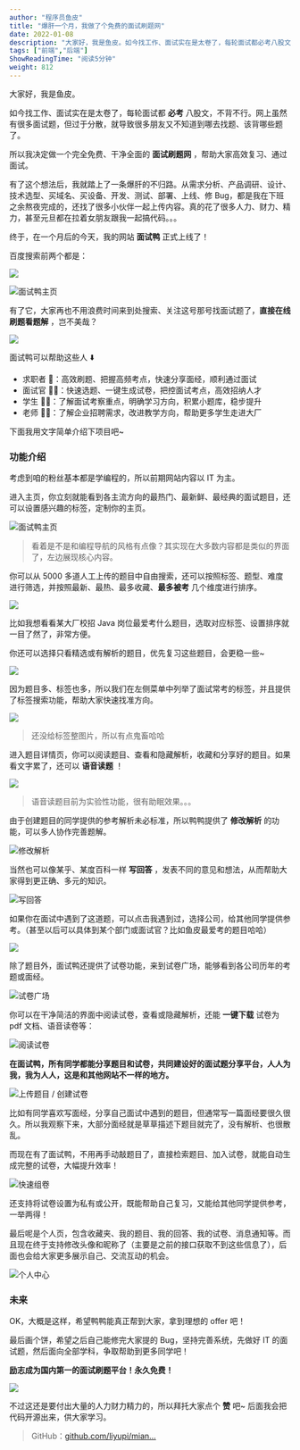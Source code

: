 ```yaml
---
author: "程序员鱼皮"
title: "爆肝一个月，我做了个免费的面试刷题网"
date: 2022-01-08
description: "大家好，我是鱼皮。如今找工作、面试实在是太卷了，每轮面试都必考八股文，不背不行。网上虽然有很多面试题，但过于分散，就导致很多朋友又不知道到哪去找题、该背哪些题了。所以我决定做一个完全免费、干净"
tags: ["前端","后端"]
ShowReadingTime: "阅读5分钟"
weight: 812
---
```

大家好，我是鱼皮。

如今找工作、面试实在是太卷了，每轮面试都 **必考** 八股文，不背不行。网上虽然有很多面试题，但过于分散，就导致很多朋友又不知道到哪去找题、该背哪些题了。

所以我决定做一个完全免费、干净全面的 **面试刷题网** ，帮助大家高效复习、通过面试。

有了这个想法后，我就踏上了一条爆肝的不归路。从需求分析、产品调研、设计、技术选型、买域名、买设备、开发、测试、部署、上线、修 Bug，都是我在下班之余熬夜完成的，还找了很多小伙伴一起上传内容。真的花了很多人力、财力、精力，甚至元旦都在拉着女朋友跟我一起搞代码。。。

终于，在一个月后的今天，我的网站 **面试鸭** 正式上线了！

百度搜索前两个都是：

![](https://p6-juejin.byteimg.com/tos-cn-i-k3u1fbpfcp/2d9095a18d964c01825c614f6e32f66c~tplv-k3u1fbpfcp-zoom-in-crop-mark:1512:0:0:0.awebp?)

![面试鸭主页](https://p3-juejin.byteimg.com/tos-cn-i-k3u1fbpfcp/26ab3ffd95af403e957ea0e923011ac3~tplv-k3u1fbpfcp-zoom-in-crop-mark:1512:0:0:0.awebp)

有了它，大家再也不用浪费时间来到处搜索、关注这号那号找面试题了，**直接在线刷题看题解** ，岂不美哉？

![](https://p3-juejin.byteimg.com/tos-cn-i-k3u1fbpfcp/ef98bc1753434b8aa764eda90b7a4d50~tplv-k3u1fbpfcp-zoom-in-crop-mark:1512:0:0:0.awebp)

面试鸭可以帮助这些人 ⬇️

*   求职者 👨：高效刷题、把握高频考点，快速分享面经，顺利通过面试
*   面试官 🧓🏻：快速选题、一键生成试卷，把控面试考点，高效招纳人才
*   学生 👨‍🎓：了解面试考察重点，明确学习方向，积累小题库，稳步提升
*   老师 👩‍🏫：了解企业招聘需求，改进教学方向，帮助更多学生走进大厂

下面我用文字简单介绍下项目吧~

### 功能介绍

考虑到咱的粉丝基本都是学编程的，所以前期网站内容以 IT 为主。

进入主页，你立刻就能看到各主流方向的最热门、最新鲜、最经典的面试题目，还可以设置感兴趣的标签，定制你的主页。

![面试鸭主页](https://p3-juejin.byteimg.com/tos-cn-i-k3u1fbpfcp/76704844f72542699c781964cd2693d2~tplv-k3u1fbpfcp-zoom-in-crop-mark:1512:0:0:0.awebp)

> 看着是不是和编程导航的风格有点像？其实现在大多数内容都是类似的界面了，左边展现核心内容。

你可以从 5000 多道人工上传的题目中自由搜索，还可以按照标签、题型、难度进行筛选，并按照最新、最热、最多收藏、**最多被考** 几个维度进行排序。

![](https://p3-juejin.byteimg.com/tos-cn-i-k3u1fbpfcp/a0d9ca95641f4e0db6814c499b350b94~tplv-k3u1fbpfcp-zoom-in-crop-mark:1512:0:0:0.awebp)

比如我想看看某大厂校招 Java 岗位最爱考什么题目，选取对应标签、设置排序就一目了然了，非常方便。

你还可以选择只看精选或有解析的题目，优先复习这些题目，会更稳一些~

![](https://p3-juejin.byteimg.com/tos-cn-i-k3u1fbpfcp/b28875da0d2242f1bd402ba2d40ccbfb~tplv-k3u1fbpfcp-zoom-in-crop-mark:1512:0:0:0.awebp)

因为题目多、标签也多，所以我们在左侧菜单中列举了面试常考的标签，并且提供了标签搜索功能，帮助大家快速找准方向。

![](https://p3-juejin.byteimg.com/tos-cn-i-k3u1fbpfcp/bdcfcdcb571c4664ac30b36f15b5349b~tplv-k3u1fbpfcp-zoom-in-crop-mark:1512:0:0:0.awebp)

> 还没给标签整图片，所以有点鬼畜哈哈

进入题目详情页，你可以阅读题目、查看和隐藏解析，收藏和分享好的题目。如果看文字累了，还可以 **语音读题** ！

![](https://p3-juejin.byteimg.com/tos-cn-i-k3u1fbpfcp/acd48076ff4a4a61912dd3856131a28e~tplv-k3u1fbpfcp-zoom-in-crop-mark:1512:0:0:0.awebp)

> 语音读题目前为实验性功能，很有助眠效果。。。

由于创建题目的同学提供的参考解析未必标准，所以鸭鸭提供了 **修改解析** 的功能，可以多人协作完善题解。

![修改解析](https://p3-juejin.byteimg.com/tos-cn-i-k3u1fbpfcp/12ff14f9c2ef4a96ad1c7beb2df75812~tplv-k3u1fbpfcp-zoom-in-crop-mark:1512:0:0:0.awebp)

当然也可以像某乎、某度百科一样 **写回答** ，发表不同的意见和想法，从而帮助大家得到更正确、多元的知识。

![写回答](https://p3-juejin.byteimg.com/tos-cn-i-k3u1fbpfcp/f0fc762cd325421b80470d290415c466~tplv-k3u1fbpfcp-zoom-in-crop-mark:1512:0:0:0.awebp)

如果你在面试中遇到了这道题，可以点击我遇到过，选择公司，给其他同学提供参考。（甚至以后可以具体到某个部门或面试官？比如鱼皮最爱考的题目哈哈）

![](https://p3-juejin.byteimg.com/tos-cn-i-k3u1fbpfcp/edfa07e2dc8f4220941a86d3fcf3a15a~tplv-k3u1fbpfcp-zoom-in-crop-mark:1512:0:0:0.awebp)

除了题目外，面试鸭还提供了试卷功能，来到试卷广场，能够看到各公司历年的考题或面经。

![试卷广场](https://p3-juejin.byteimg.com/tos-cn-i-k3u1fbpfcp/75441e2a19ec4557832ea01f3de10825~tplv-k3u1fbpfcp-zoom-in-crop-mark:1512:0:0:0.awebp)

你可以在干净简洁的界面中阅读试卷，查看或隐藏解析，还能 **一键下载** 试卷为 pdf 文档、语音读卷等：

![阅读试卷](https://p3-juejin.byteimg.com/tos-cn-i-k3u1fbpfcp/0f627fc2a04e4916ab099f5252916f54~tplv-k3u1fbpfcp-zoom-in-crop-mark:1512:0:0:0.awebp)

**在面试鸭，所有同学都能分享题目和试卷，共同建设好的面试题分享平台，人人为我，我为人人，这是和其他网站不一样的地方。**

![上传题目 / 创建试卷](https://p3-juejin.byteimg.com/tos-cn-i-k3u1fbpfcp/f38398e31f6b4cddbc47cb1d5afd90db~tplv-k3u1fbpfcp-zoom-in-crop-mark:1512:0:0:0.awebp)

比如有同学喜欢写面经，分享自己面试中遇到的题目，但通常写一篇面经要很久很久。所以我观察下来，大部分面经就是草草描述下题目就完了，没有解析、也很散乱。

而现在有了面试鸭，不用再手动敲题目了，直接检索题目、加入试卷，就能自动生成完整的试卷，大幅提升效率！

![快速组卷](https://p3-juejin.byteimg.com/tos-cn-i-k3u1fbpfcp/da359f5455734b3f9cbe8a94d1bd9ed8~tplv-k3u1fbpfcp-zoom-in-crop-mark:1512:0:0:0.awebp)

还支持将试卷设置为私有或公开，既能帮助自己复习，又能给其他同学提供参考，一举两得！

最后呢是个人页，包含收藏夹、我的题目、我的回答、我的试卷、消息通知等。而且现在终于支持修改头像和昵称了（主要是之前的接口获取不到这些信息了），后面也会给大家更多展示自己、交流互动的机会。

![个人中心](https://p3-juejin.byteimg.com/tos-cn-i-k3u1fbpfcp/02326c4c50bc4cd887e65ed897d0b916~tplv-k3u1fbpfcp-zoom-in-crop-mark:1512:0:0:0.awebp)

### 未来

OK，大概是这样，希望鸭鸭能真正帮到大家，拿到理想的 offer 吧！

最后画个饼，希望之后自己能修完大家提的 Bug，坚持完善系统，先做好 IT 的面试题，然后面向全部学科，争取帮助到更多同学吧！

**励志成为国内第一的面试刷题平台！永久免费！**

![](https://p3-juejin.byteimg.com/tos-cn-i-k3u1fbpfcp/9c6f0334d44944b9a7e557194630a799~tplv-k3u1fbpfcp-zoom-in-crop-mark:1512:0:0:0.awebp)

不过这还是要付出大量的人力财力精力的，所以拜托大家点个 **赞** 吧~ 后面我会把代码开源出来，供大家学习。

> GitHub：[github.com/liyupi/mian…](https://link.juejin.cn?target=https%3A%2F%2Fgithub.com%2Fliyupi%2Fmianshiya "https://github.com/liyupi/mianshiya")